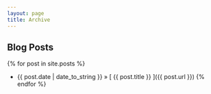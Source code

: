 ```yaml
---
layout: page
title: Archive
---
```


## Blog Posts

{% for post in site.posts %}
* {{ post.date | date_to_string }} &raquo; [ {{ post.title }} ]({{ post.url }})
{% endfor %}
